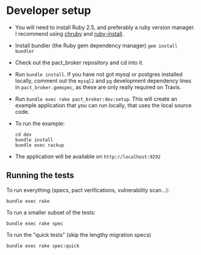 # Developer setup

* You will need to install Ruby 2.5, and preferably a ruby version manager. I recommend using [chruby][chruby] and [ruby-install][ruby-install].
* Install bundler (the Ruby gem dependency manager) `gem install bundler`
* Check out the pact_broker repository and cd into it.
* Run `bundle install`. If you have not got mysql or postgres installed locally, comment out the `mysql2` and `pg` development dependency lines in `pact_broker.gemspec`, as these are only really required on Travis.
* Run `bundle exec rake pact_broker:dev:setup`. This will create an example application that you can run locally, that uses the local source code.
* To run the example:

      cd dev
      bundle install
      bundle exec rackup

* The application will be available on `http://localhost:9292`

## Running the tests

To run everything (specs, pact verifications, vulnerability scan...):

`bundle exec rake`

To run a smaller subset of the tests:

`bundle exec rake spec`

To run the "quick tests" (skip the lengthy migration specs)

`bundle exec rake spec:quick`

[chruby]: https://github.com/postmodern/chruby
[ruby-install]: https://github.com/postmodern/ruby-install

